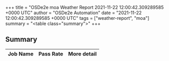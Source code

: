 +++
title = "OSDe2e moa Weather Report 2021-11-22 12:00:42.309289585 +0000 UTC"
author = "OSDe2e Automation"
date = "2021-11-22 12:00:42.309289585 +0000 UTC"
tags = ["weather-report", "moa"]
summary = "<table class=\"summary\"></table>"
+++
## Summary

| Job Name | Pass Rate | More detail |
|----------|-----------|-------------|




